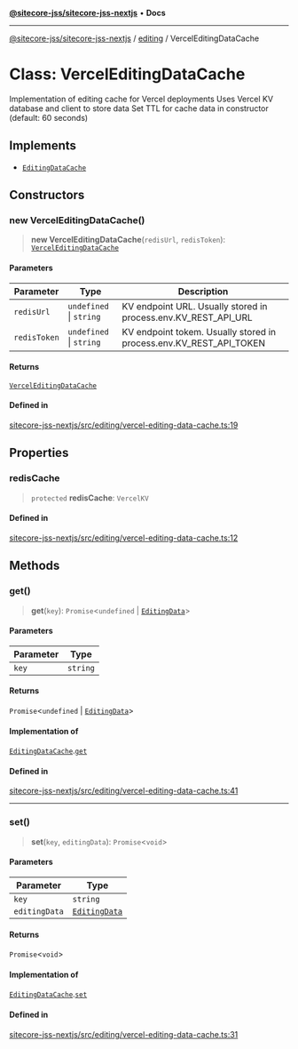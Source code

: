 [**@sitecore-jss/sitecore-jss-nextjs**](../../README.md) • **Docs**

***

[@sitecore-jss/sitecore-jss-nextjs](../../README.md) / [editing](../README.md) / VercelEditingDataCache

# Class: VercelEditingDataCache

Implementation of editing cache for Vercel deployments
Uses Vercel KV database and client to store data
Set TTL for cache data in constructor (default: 60 seconds)

## Implements

- [`EditingDataCache`](../interfaces/EditingDataCache.md)

## Constructors

### new VercelEditingDataCache()

> **new VercelEditingDataCache**(`redisUrl`, `redisToken`): [`VercelEditingDataCache`](VercelEditingDataCache.md)

#### Parameters

| Parameter | Type | Description |
| ------ | ------ | ------ |
| `redisUrl` | `undefined` \| `string` | KV endpoint URL. Usually stored in process.env.KV_REST_API_URL |
| `redisToken` | `undefined` \| `string` | KV endpoint tokem. Usually stored in process.env.KV_REST_API_TOKEN |

#### Returns

[`VercelEditingDataCache`](VercelEditingDataCache.md)

#### Defined in

[sitecore-jss-nextjs/src/editing/vercel-editing-data-cache.ts:19](https://github.com/Sitecore/jss/blob/9fded091a348a586c285b62bab7a9afba0a841bc/packages/sitecore-jss-nextjs/src/editing/vercel-editing-data-cache.ts#L19)

## Properties

### redisCache

> `protected` **redisCache**: `VercelKV`

#### Defined in

[sitecore-jss-nextjs/src/editing/vercel-editing-data-cache.ts:12](https://github.com/Sitecore/jss/blob/9fded091a348a586c285b62bab7a9afba0a841bc/packages/sitecore-jss-nextjs/src/editing/vercel-editing-data-cache.ts#L12)

## Methods

### get()

> **get**(`key`): `Promise`\<`undefined` \| [`EditingData`](../type-aliases/EditingData.md)\>

#### Parameters

| Parameter | Type |
| ------ | ------ |
| `key` | `string` |

#### Returns

`Promise`\<`undefined` \| [`EditingData`](../type-aliases/EditingData.md)\>

#### Implementation of

[`EditingDataCache`](../interfaces/EditingDataCache.md).[`get`](../interfaces/EditingDataCache.md#get)

#### Defined in

[sitecore-jss-nextjs/src/editing/vercel-editing-data-cache.ts:41](https://github.com/Sitecore/jss/blob/9fded091a348a586c285b62bab7a9afba0a841bc/packages/sitecore-jss-nextjs/src/editing/vercel-editing-data-cache.ts#L41)

***

### set()

> **set**(`key`, `editingData`): `Promise`\<`void`\>

#### Parameters

| Parameter | Type |
| ------ | ------ |
| `key` | `string` |
| `editingData` | [`EditingData`](../type-aliases/EditingData.md) |

#### Returns

`Promise`\<`void`\>

#### Implementation of

[`EditingDataCache`](../interfaces/EditingDataCache.md).[`set`](../interfaces/EditingDataCache.md#set)

#### Defined in

[sitecore-jss-nextjs/src/editing/vercel-editing-data-cache.ts:31](https://github.com/Sitecore/jss/blob/9fded091a348a586c285b62bab7a9afba0a841bc/packages/sitecore-jss-nextjs/src/editing/vercel-editing-data-cache.ts#L31)
